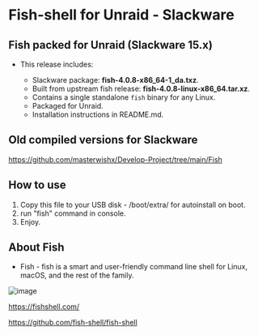 # Fish-shell for Unraid - Slackware

## Fish packed for Unraid (Slackware 15.x)

* This release includes:

  * Slackware package: **fish-4.0.8-x86_64-1_da.txz**.
  * Built from upstream fish release: **fish-4.0.8-linux-x86_64.tar.xz**.
  * Contains a single standalone `fish` binary for any Linux.
  * Packaged for Unraid.
  * Installation instructions in README.md.

## Old compiled versions for Slackware

<https://github.com/masterwishx/Develop-Project/tree/main/Fish>

## How to use

1. Copy this file to your USB disk - /boot/extra/ for autoinstall on boot.
2. run "fish" command in console.
3. Enjoy.

## About Fish

* Fish - fish is a smart and user-friendly command line
shell for Linux, macOS, and the rest of the family.

![image](https://user-images.githubusercontent.com/28630321/193850149-76a497c7-cb1a-4fb5-86f9-7d5e8aad77e5.png)

<https://fishshell.com/>

<https://github.com/fish-shell/fish-shell>
